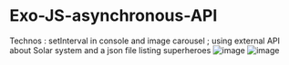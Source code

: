 # Exo-JS-asynchronous-API
Technos : setInterval in console and image carousel ; using external API about Solar system and a json file listing superheroes
![image](https://user-images.githubusercontent.com/126074103/229152945-6ff475e4-d27b-4a67-b9e6-1745286216b3.png)
![image](https://user-images.githubusercontent.com/126074103/229153442-41c64227-670d-4513-8172-9482e24a2416.png)


